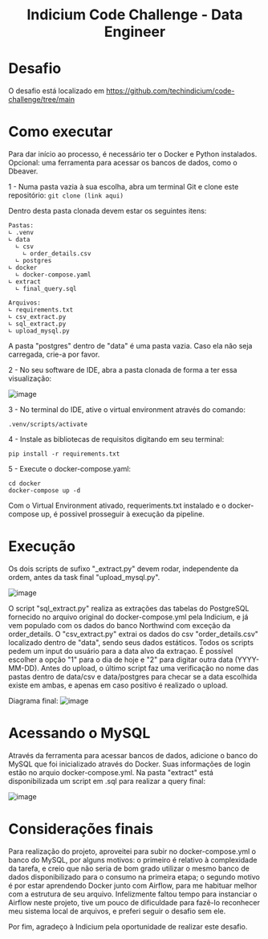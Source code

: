 <h1 align="center"> Indicium Code Challenge - Data Engineer </h1>

# Desafio
O desafio está localizado em https://github.com/techindicium/code-challenge/tree/main

# Como executar
Para dar início ao processo, é necessário ter o Docker e Python instalados. Opcional: uma ferramenta para acessar os bancos de dados, como o Dbeaver.

1 - Numa pasta vazia à sua escolha, abra um terminal Git e clone este repositório:
```git clone (link aqui)```

Dentro desta pasta clonada devem estar os seguintes itens:
```
Pastas:
∟ .venv
∟ data
  ∟ csv
    ∟ order_details.csv
  ∟ postgres
∟ docker
  ∟ docker-compose.yaml
∟ extract
  ∟ final_query.sql

Arquivos:
∟ requirements.txt
∟ csv_extract.py
∟ sql_extract.py
∟ upload_mysql.py
```
A pasta "postgres" dentro de "data" é uma pasta vazia. Caso ela não seja carregada, crie-a por favor.

2 - No seu software de IDE, abra a pasta clonada de forma a ter essa visualização:

![image](https://github.com/aspedrini/dataeng-code-challenge/assets/103280317/bdb65d29-a4a2-4ff0-9d9c-4325e47e75b0)


3 - No terminal do IDE, ative o virtual environment através do comando:
```
.venv/scripts/activate
```

4 - Instale as bibliotecas de requisitos digitando em seu terminal:
```
pip install -r requirements.txt
```

5 - Execute o docker-compose.yaml:
```
cd docker
docker-compose up -d
```

Com o Virtual Environment ativado, requeriments.txt instalado e o docker-compose up, é possivel prosseguir à execução da pipeline.

# Execução
Os dois scripts de sufixo "_extract.py" devem rodar, independente da ordem, antes da task final "upload_mysql.py".

![image](https://github.com/aspedrini/dataeng-code-challenge/assets/103280317/5006cd23-2f87-41b7-af2c-d4f587202415)

O script "sql_extract.py" realiza as extrações das tabelas do PostgreSQL fornecido no arquivo original do docker-compose.yml pela Indicium, e já vem populado com os dados do banco Northwind com exceção da order_details.
O "csv_extract.py" extrai os dados do csv "order_details.csv" localizado dentro de "data", sendo seus dados estáticos.
Todos os scripts pedem um input do usuário para a data alvo da extraçao. É possível escolher a opção "1" para o dia de hoje e "2" para digitar outra data (YYYY-MM-DD). Antes do upload, o último script faz uma verificação no nome das pastas dentro de data/csv e data/postgres para checar se a data escolhida existe em ambas, e apenas em caso positivo é realizado o upload.

Diagrama final:
![image](https://github.com/aspedrini/dataeng-code-challenge/assets/103280317/ad9371ae-143e-4031-9837-31571acf546c)


# Acessando o MySQL
Através da ferramenta para acessar bancos de dados, adicione o banco do MySQL que foi inicializado através do Docker. Suas informações de login estão no arquio docker-compose.yml.
Na pasta "extract" está disponibilizada um script em .sql para realizar a query final:

![image](https://github.com/aspedrini/dataeng-code-challenge/assets/103280317/abcd5e54-9f48-4547-b6dd-b14f36d81b0b)


# Considerações finais
Para realização do projeto, aproveitei para subir no docker-compose.yml o banco do MySQL, por alguns motivos: o primeiro é relativo à complexidade da tarefa, e creio que não seria de bom grado utilizar o mesmo banco de dados disponibilizado para o consumo na primeira etapa; o segundo motivo é por estar aprendendo Docker junto com Airflow, para me habituar melhor com a estrutura de seu arquivo.
Infelizmente faltou tempo para instanciar o Airflow neste projeto, tive um pouco de dificuldade para fazê-lo reconhecer meu sistema local de arquivos, e preferi seguir o desafio sem ele.

Por fim, agradeço à Indicium pela oportunidade de realizar este desafio.
